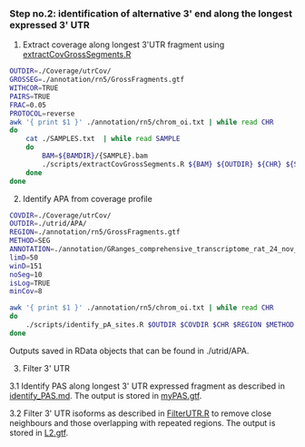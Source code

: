 
### Step no.2: identification of alternative 3' end along the longest expressed 3' UTR

1. Extract coverage along longest 3'UTR fragment using [extractCovGrossSegments.R](./scripts/extractCovGrossSegments.R)

```bash
OUTDIR=./Coverage/utrCov/
GROSSEG=./annotation/rn5/GrossFragments.gtf
WITHCOR=TRUE
PAIRS=TRUE
FRAC=0.05
PROTOCOL=reverse
awk '{ print $1 }' ./annotation/rn5/chrom_oi.txt | while read CHR
do
    cat ./SAMPLES.txt  | while read SAMPLE
    do
        BAM=${BAMDIR}/{SAMPLE}.bam
        ./scripts/extractCovGrossSegments.R ${BAM} ${OUTDIR} ${CHR} ${SAMPLE} ${GROSSEG} ${WITHCOR} ${PAIRS} ${FRAC} ${PROTOCOL}
    done
done
```

2. Identify APA from coverage profile

```bash
COVDIR=./Coverage/utrCov/
OUTDIR=./utrid/APA/
REGION=./annotation/rn5/GrossFragments.gtf
METHOD=SEG
ANNOTATION=./annotation/GRanges_comprehensive_transcriptome_rat_24_nov_2015.RData
limD=50
winD=151
noSeg=10
isLog=TRUE
minCov=8

awk '{ print $1 }' ./annotation/rn5/chrom_oi.txt | while read CHR
do
    ./scripts/identify_pA_sites.R $OUTDIR $COVDIR $CHR $REGION $METHOD $ANNOTATION $limD $winD $noSeg $isLog $minCov
done
```
Outputs saved in RData objects that can be found in ./utrid/APA.

3. Filter 3' UTR
 
  3.1 Identify PAS along longest 3' UTR expressed fragment as described in [identify_PAS.md](./identify_PAS.md). The output is stored in [myPAS.gtf](./annotation/myPAS.gtf).
  
  3.2 Filter 3' UTR isoforms as described in [FilterUTR.R](./scripts/FilterUTR.R) to remove close neighbours and those overlapping with repeated regions. The output is stored in [L2.gtf](./utrid/APA/L2.gtf).
